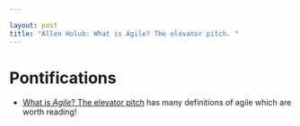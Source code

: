 ```yaml
---

layout: post
title: "Allen Holub: What is Agile? The elevator pitch. "
---
```


# Pontifications

* [What is *Agile*? The elevator pitch](https://holub.com/what-is-agile-the-elevator-pitch/) has many definitions of agile which are worth reading!			

